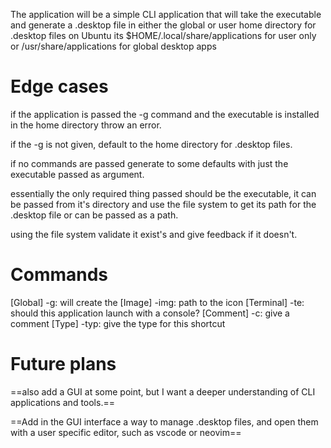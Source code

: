 The application will be a simple CLI application that will take the executable and generate a .desktop file in either the global or user home directory for .desktop files on Ubuntu its $HOME/.local/share/applications for user only or /usr/share/applications for global desktop apps

# Edge cases

if the application is passed the -g command and the executable is installed in the home directory throw an error.

if the -g is not given, default to the home directory for .desktop files.

if no commands are passed generate to some defaults with just the executable passed as argument.

essentially the only required thing passed should be the executable, it can be passed from it's directory and use the file system to get its path for the .desktop file or can be passed as a path.

using the file system validate it exist's and give feedback if it doesn't.

# Commands

[Global] -g: will create the 
[Image] -img: path to the icon
[Terminal] -te: should this application launch with a console?
[Comment] -c: give a comment
[Type] -typ: give the type for this shortcut
# Future plans

==also add a GUI at some point, but I want a deeper understanding of CLI applications and tools.==

==Add in the GUI interface a way to manage .desktop files, and open them with a user specific editor, such as vscode or neovim==

